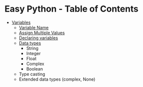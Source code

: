 # Easy Python - Table of Contents

- [Variables](https://github.com/gaybullayevumid/easy-python-uz/blob/main/01-Variables/variables.md#variables)
    - [Variable Name](https://github.com/gaybullayevumid/easy-python-uz/blob/main/01-Variables/variable-name.md#variable-names)
    - [Assign Multiple Values](https://github.com/gaybullayevumid/easy-python-uz/blob/main/01-Variables/assign-multiple-values.md#assign-multiple-values)
    - [Declaring variables](https://github.com/gaybullayevumid/easy-python-uz/tree/main/01-Variables%20and%20Data%20Types#declaring-variables)
    - [Data types]()
      - String
      - Integer
      - Float
      - Complex
      - Boolean
    - Type casting
    - Extended data types (complex, None)